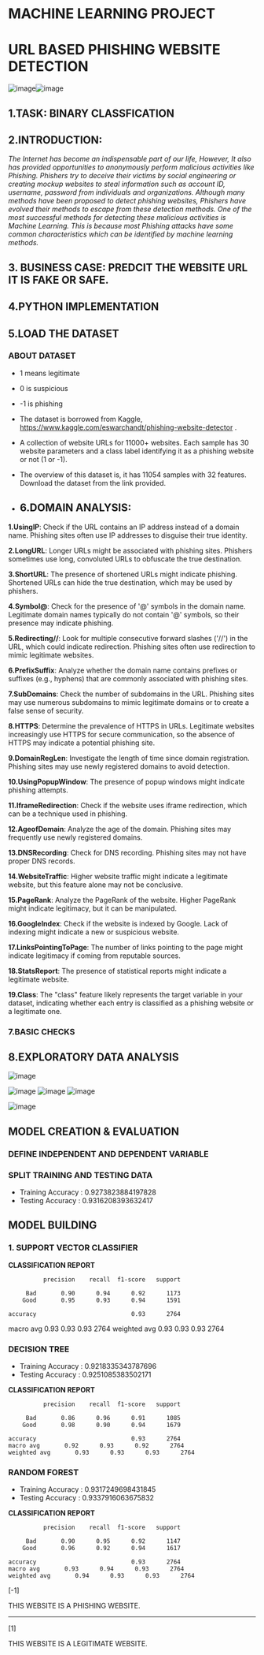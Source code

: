 # MACHINE LEARNING PROJECT
# URL BASED PHISHING WEBSITE DETECTION 
![image](https://github.com/Tanwar-12/PHISHING-WEBSITE-DETECTION/assets/110081008/40af9366-64e0-4a34-adbc-db3261053861)![image](https://github.com/Tanwar-12/PHISHING-WEBSITE-DETECTION/assets/110081008/901a42a2-833c-4188-84dd-1694017b5368)



## 1.TASK: BINARY CLASSFICATION
## 2.INTRODUCTION:
*The Internet has become an indispensable part of our life, However, It also has provided opportunities to anonymously perform malicious activities like Phishing. Phishers try to deceive their victims by social engineering or creating mockup websites to steal information such as account ID, username, password from individuals and organizations. Although many methods have been proposed to detect phishing websites, Phishers have evolved their methods to escape from these detection methods. One of the most successful methods for detecting these malicious activities is Machine Learning. This is because most Phishing attacks have some common characteristics which can be identified by machine learning methods.*
## 3. BUSINESS CASE: PREDCIT THE WEBSITE URL IT IS FAKE OR SAFE.

## 4.PYTHON IMPLEMENTATION
## 5.LOAD THE DATASET
###  **ABOUT DATASET**
* 1 means legitimate
* 0 is suspicious
* -1 is phishing

* The dataset is borrowed from Kaggle, https://www.kaggle.com/eswarchandt/phishing-website-detector .

* A collection of website URLs for 11000+ websites. Each sample has 30 website parameters and a class label identifying it as a phishing website or not (1 or -1).

* The overview of this dataset is, it has 11054 samples with 32 features. Download the dataset from the link provided.
  
* ## 6.**DOMAIN ANALYSIS**:
**1.UsingIP**: Check if the URL contains an IP address instead of a domain name. Phishing sites often use IP addresses to disguise their true identity.

**2.LongURL**: Longer URLs might be associated with phishing sites. Phishers sometimes use long, convoluted URLs to obfuscate the true destination.

**3.ShortURL**: The presence of shortened URLs might indicate phishing. Shortened URLs can hide the true destination, which may be used by phishers.

**4.Symbol@**: Check for the presence of '@' symbols in the domain name. Legitimate domain names typically do not contain '@' symbols, so their presence may indicate phishing.


**5.Redirecting//**: Look for multiple consecutive forward slashes ('//') in the URL, which could indicate redirection. Phishing sites often use redirection to mimic legitimate websites.

**6.PrefixSuffix**:  Analyze whether the domain name contains prefixes or suffixes (e.g., hyphens) that are commonly associated with phishing sites.

**7.SubDomains**: Check the number of subdomains in the URL. Phishing sites may use numerous subdomains to mimic legitimate domains or to create a false sense of security.

**8.HTTPS**:  Determine the prevalence of HTTPS in URLs. Legitimate websites increasingly use HTTPS for secure communication, so the absence of HTTPS may indicate a potential phishing site.

**9.DomainRegLen**: Investigate the length of time since domain registration. Phishing sites may use newly registered domains to avoid detection.


**10.UsingPopupWindow**: The presence of popup windows might indicate phishing attempts.

**11.IframeRedirection**: Check if the website uses iframe redirection, which can be a technique used in phishing.

**12.AgeofDomain**: Analyze the age of the domain. Phishing sites may frequently use newly registered domains.

**13.DNSRecording**: Check for DNS recording. Phishing sites may not have proper DNS records.

**14.WebsiteTraffic**: Higher website traffic might indicate a legitimate website, but this feature alone may not be conclusive.

**15.PageRank**: Analyze the PageRank of the website. Higher PageRank might indicate legitimacy, but it can be manipulated.

**16.GoogleIndex**: Check if the website is indexed by Google. Lack of indexing might indicate a new or suspicious website.

**17.LinksPointingToPage**:  The number of links pointing to the page might indicate legitimacy if coming from reputable sources.

**18.StatsReport**: The presence of statistical reports might indicate a legitimate website.

**19.Class**: The "class" feature likely represents the target variable in your dataset, indicating whether each entry is classified as a phishing website or a legitimate one.
### 7.BASIC CHECKS

## 8.EXPLORATORY DATA ANALYSIS
![image](https://github.com/Tanwar-12/PHISHING-WEBSITE-DETECTION/assets/110081008/3fca3c1d-0ccd-449a-b1c2-507e31881df6)

![image](https://github.com/Tanwar-12/PHISHING-WEBSITE-DETECTION/assets/110081008/1272acaf-5258-401d-850f-139000b07c74)
![image](https://github.com/Tanwar-12/PHISHING-WEBSITE-DETECTION/assets/110081008/64ed4220-8be2-49f2-bc20-b9e49ad04cb1)
![image](https://github.com/Tanwar-12/PHISHING-WEBSITE-DETECTION/assets/110081008/7e41415d-ef8f-4078-827b-abb4a78795dd)


![image](https://github.com/Tanwar-12/PHISHING-WEBSITE-DETECTION/assets/110081008/e99cc639-f324-4294-8d3c-456d27b31e61)

## MODEL CREATION & EVALUATION
### DEFINE INDEPENDENT AND DEPENDENT VARIABLE
### SPLIT TRAINING AND TESTING DATA
* Training Accuracy : 0.9273823884197828
* Testing Accuracy : 0.9316208393632417
## MODEL BUILDING
### 1. SUPPORT VECTOR CLASSIFIER

**CLASSIFICATION REPORT** 

              precision    recall  f1-score   support

         Bad       0.90      0.94      0.92      1173
        Good       0.95      0.93      0.94      1591

    accuracy                           0.93      2764
   macro avg       0.93      0.93      0.93      2764
weighted avg       0.93      0.93      0.93      2764

### DECISION TREE
* Training Accuracy : 0.9218335343787696
* Testing Accuracy : 0.9251085383502171

**CLASSIFICATION REPORT**

              precision    recall  f1-score   support

         Bad       0.86      0.96      0.91      1085
        Good       0.98      0.90      0.94      1679

    accuracy                           0.93      2764
    macro avg       0.92      0.93      0.92      2764
    weighted avg       0.93      0.93      0.93      2764

### RANDOM FOREST
* Training Accuracy : 0.9317249698431845
* Testing Accuracy : 0.9337916063675832

**CLASSIFICATION REPORT**

              precision    recall  f1-score   support

         Bad       0.90      0.95      0.92      1147
        Good       0.96      0.92      0.94      1617

    accuracy                           0.93      2764
    macro avg       0.93      0.94      0.93      2764
    weighted avg       0.94      0.93      0.93      2764



 [-1]
 
THIS WEBSITE IS A PHISHING WEBSITE.
******************************

[1]

THIS WEBSITE IS A LEGITIMATE WEBSITE.





